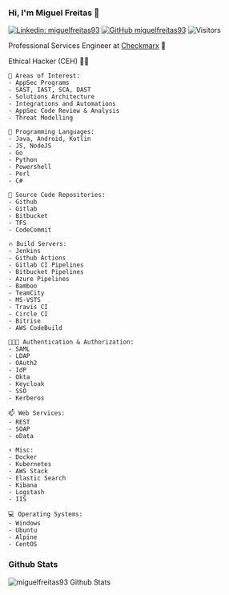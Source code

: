 ### Hi, I'm Miguel Freitas 👋

[![Linkedin: miguelfreitas93](https://img.shields.io/badge/-miguelfreitas93-blue?style=flat-square&logo=Linkedin&logoColor=white&link=https://www.linkedin.com/in/miguelfreitas93/)](https://www.linkedin.com/in/miguelfreitas93/)
[![GitHub miguelfreitas93](https://img.shields.io/github/followers/miguelfreitas93?label=follow&style=social)](https://github.com/miguelfreitas93)
![Visitors](https://visitor-badge.laobi.icu/badge?page_id=miguelfreitas93.miguelfreitas93)
<p>Professional Services Engineer at <a href="https://www.checkmarx.com">Checkmarx</a> 💼</p>
<p>Ethical Hacker (CEH) 👨‍💻</p>

```text
🌱 Areas of Interest:
- AppSec Programs
- SAST, IAST, SCA, DAST
- Solutions Architecture
- Integrations and Automations
- AppSec Code Review & Analysis
- Threat Modelling

💬 Programming Languages: 
- Java, Android, Kotlin
- JS, NodeJS
- Go   
- Python
- Powershell
- Perl
- C#

🔭 Source Code Repositories:
- Github
- Gitlab
- Bitbucket
- TFS
- CodeCommit

🔥 Build Servers: 
- Jenkins
- Github Actions
- Gitlab CI Pipelines
- Bitbucket Pipelines
- Azure Pipelines
- Bamboo
- TeamCity
- MS-VSTS
- Travis CI
- Circle CI
- Bitrise
- AWS CodeBuild

👨🏽‍💻 Authentication & Authorization:
- SAML
- LDAP
- OAuth2
- IdP
- Okta
- Keycloak
- SSO
- Kerberos

📫 Web Services:
- REST
- SOAP
- oData

⚡ Misc:
- Docker
- Kubernetes
- AWS Stack
- Elastic Search
- Kibana
- Logstash
- IIS

💻 Operating Systems: 
- Windows
- Ubuntu
- Alpine
- CentOS
```

### Github Stats

![miguelfreitas93 Github Stats](https://github-readme-stats.vercel.app/api?username=miguelfreitas93&show_icons=true&title_color=fff&icon_color=79ff97&text_color=9f9f9f&bg_color=151515)

<!--
**miguelfreitas93/miguelfreitas93** is a ✨ _special_ ✨ repository because its `README.md` (this file) appears on your GitHub profile.

Here are some ideas to get you started:

- 🔭 I’m currently working on ...
- 🌱 I’m currently learning ...
- 👯 I’m looking to collaborate on ...
- 🤔 I’m looking for help with ...
- 💬 Ask me about ...
- 📫 How to reach me: ...
- 😄 Pronouns: ...
- ⚡ Fun fact: ...
-->
